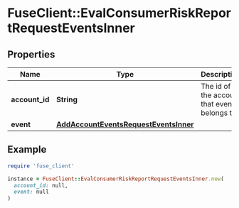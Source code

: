 # FuseClient::EvalConsumerRiskReportRequestEventsInner

## Properties

| Name | Type | Description | Notes |
| ---- | ---- | ----------- | ----- |
| **account_id** | **String** | The id of the account that event belongs to |  |
| **event** | [**AddAccountEventsRequestEventsInner**](AddAccountEventsRequestEventsInner.md) |  |  |

## Example

```ruby
require 'fuse_client'

instance = FuseClient::EvalConsumerRiskReportRequestEventsInner.new(
  account_id: null,
  event: null
)
```


